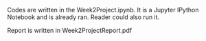 Codes are written in the Week2Project.ipynb. It is a Jupyter IPython Notebook and is already ran. Reader could also run it.

Report is written in Week2ProjectReport.pdf
